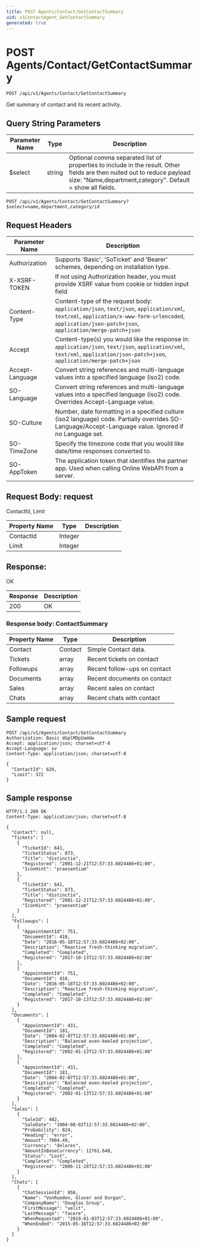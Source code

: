 ```yaml
---
title: POST Agents/Contact/GetContactSummary
uid: v1ContactAgent_GetContactSummary
generated: true
---
```


# POST Agents/Contact/GetContactSummary

```http
POST /api/v1/Agents/Contact/GetContactSummary
```

Get summary of contact and its recent activity.







## Query String Parameters

| Parameter Name | Type |  Description |
|----------------|------|--------------|
| $select | string |  Optional comma separated list of properties to include in the result. Other fields are then nulled out to reduce payload size: "Name,department,category". Default = show all fields. |

```http
POST /api/v1/Agents/Contact/GetContactSummary?$select=name,department,category/id
```


## Request Headers

| Parameter Name | Description |
|----------------|-------------|
| Authorization  | Supports 'Basic', 'SoTicket' and 'Bearer' schemes, depending on installation type. |
| X-XSRF-TOKEN   | If not using Authorization header, you must provide XSRF value from cookie or hidden input field |
| Content-Type | Content-type of the request body: `application/json`, `text/json`, `application/xml`, `text/xml`, `application/x-www-form-urlencoded`, `application/json-patch+json`, `application/merge-patch+json` |
| Accept         | Content-type(s) you would like the response in: `application/json`, `text/json`, `application/xml`, `text/xml`, `application/json-patch+json`, `application/merge-patch+json` |
| Accept-Language | Convert string references and multi-language values into a specified language (iso2) code. |
| SO-Language | Convert string references and multi-language values into a specified language (iso2) code. Overrides Accept-Language value. |
| SO-Culture | Number, date formatting in a specified culture (iso2 language) code. Partially overrides SO-Language/Accept-Language value. Ignored if no Language set. |
| SO-TimeZone | Specify the timezone code that you would like date/time responses converted to. |
| SO-AppToken | The application token that identifies the partner app. Used when calling Online WebAPI from a server. |

## Request Body: request 

ContactId, Limit 

| Property Name | Type |  Description |
|----------------|------|--------------|
| ContactId | Integer |  |
| Limit | Integer |  |

## Response:

OK

| Response | Description |
|----------------|-------------|
| 200 | OK |

### Response body: ContactSummary

| Property Name | Type |  Description |
|----------------|------|--------------|
| Contact | Contact | Simple Contact data. |
| Tickets | array | Recent tickets on contact |
| Followups | array | Recent follow-ups on contact |
| Documents | array | Recent documents on contact |
| Sales | array | Recent sales on contact |
| Chats | array | Recent chats with contact |

## Sample request

```http!
POST /api/v1/Agents/Contact/GetContactSummary
Authorization: Basic dGplMDpUamUw
Accept: application/json; charset=utf-8
Accept-Language: sv
Content-Type: application/json; charset=utf-8

{
  "ContactId": 626,
  "Limit": 372
}
```

## Sample response

```http_
HTTP/1.1 200 OK
Content-Type: application/json; charset=utf-8

{
  "Contact": null,
  "Tickets": [
    {
      "TicketId": 641,
      "TicketStatus": 873,
      "Title": "distinctio",
      "Registered": "2001-12-21T12:57:33.6024486+01:00",
      "IconHint": "praesentium"
    },
    {
      "TicketId": 641,
      "TicketStatus": 873,
      "Title": "distinctio",
      "Registered": "2001-12-21T12:57:33.6024486+01:00",
      "IconHint": "praesentium"
    }
  ],
  "Followups": [
    {
      "AppointmentId": 751,
      "DocumentId": 418,
      "Date": "2016-05-18T12:57:33.6024486+02:00",
      "Description": "Reactive fresh-thinking migration",
      "Completed": "Completed",
      "Registered": "2017-10-13T12:57:33.6024486+02:00"
    },
    {
      "AppointmentId": 751,
      "DocumentId": 418,
      "Date": "2016-05-18T12:57:33.6024486+02:00",
      "Description": "Reactive fresh-thinking migration",
      "Completed": "Completed",
      "Registered": "2017-10-13T12:57:33.6024486+02:00"
    }
  ],
  "Documents": [
    {
      "AppointmentId": 431,
      "DocumentId": 181,
      "Date": "2004-02-07T12:57:33.6024486+01:00",
      "Description": "Balanced even-keeled projection",
      "Completed": "Completed",
      "Registered": "2002-01-13T12:57:33.6024486+01:00"
    },
    {
      "AppointmentId": 431,
      "DocumentId": 181,
      "Date": "2004-02-07T12:57:33.6024486+01:00",
      "Description": "Balanced even-keeled projection",
      "Completed": "Completed",
      "Registered": "2002-01-13T12:57:33.6024486+01:00"
    }
  ],
  "Sales": [
    {
      "SaleId": 482,
      "SaleDate": "2004-08-02T12:57:33.6024486+02:00",
      "Probability": 824,
      "Heading": "error",
      "Amount": 7004.49,
      "Currency": "dolores",
      "AmountInBaseCurrency": 12761.648,
      "Status": "Lost",
      "Completed": "Completed",
      "Registered": "2006-11-28T12:57:33.6024486+01:00"
    }
  ],
  "Chats": [
    {
      "ChatSessionId": 956,
      "Name": "VonRueden, Glover and Durgan",
      "CompanyName": "Douglas Group",
      "FirstMessage": "velit",
      "LastMessage": "facere",
      "WhenRequested": "2019-01-03T12:57:33.6024486+01:00",
      "WhenEnded": "2015-05-16T12:57:33.6024486+02:00"
    }
  ]
}
```
